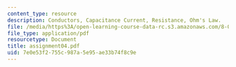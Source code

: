 ```yaml
---
content_type: resource
description: Conductors, Capacitance Current, Resistance, Ohm's Law.
file: /media/https%3A/open-learning-course-data-rc.s3.amazonaws.com/8-022-physics-ii-electricity-and-magnetism-fall-2002/7e0e53f2755c987a5e95ae33b74f8c9e_assignment04.pdf
file_type: application/pdf
resourcetype: Document
title: assignment04.pdf
uid: 7e0e53f2-755c-987a-5e95-ae33b74f8c9e
---
```


